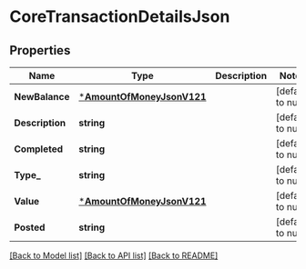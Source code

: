 # CoreTransactionDetailsJson

## Properties
Name | Type | Description | Notes
------------ | ------------- | ------------- | -------------
**NewBalance** | [***AmountOfMoneyJsonV121**](AmountOfMoneyJsonV121.md) |  | [default to null]
**Description** | **string** |  | [default to null]
**Completed** | **string** |  | [default to null]
**Type_** | **string** |  | [default to null]
**Value** | [***AmountOfMoneyJsonV121**](AmountOfMoneyJsonV121.md) |  | [default to null]
**Posted** | **string** |  | [default to null]

[[Back to Model list]](../README.md#documentation-for-models) [[Back to API list]](../README.md#documentation-for-api-endpoints) [[Back to README]](../README.md)


